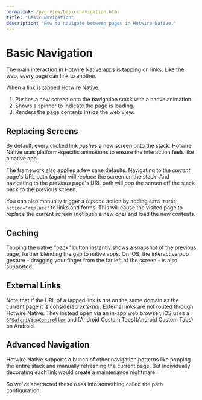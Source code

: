 ```yaml
---
permalink: /overview/basic-navigation.html
title: "Basic Navigation"
description: "How to navigate between pages in Hotwire Native."
---
```


# Basic Navigation

The main interaction in Hotwire Native apps is tapping on links. Like the web, every page can link to another.

When a link is tapped Hotwire Native:

1. Pushes a new screen onto the navigation stack with a native animation.
1. Shows a spinner to indicate the page is loading.
1. Renders the page contents inside the web view.

## Replacing Screens

By default, every clicked link _pushes_ a new screen onto the stack. Hotwire Native uses platform-specific animations to ensure the interaction feels like a native app.

The framework also applies a few sane defaults. Navigating to the _current_ page's URL path (again) will _replace_ the screen on the stack. And navigating to the _previous_ page's URL path will _pop_ the screen off the stack back to the previous screen.

You can also manually trigger a _replace_ action by adding `data-turbo-action="replace"` to links and forms. This will cause the visited page to replace the current screen (not push a new one) and load the new contents.

## Caching

Tapping the native "back" button instantly shows a snapshot of the previous page, further blending the gap to native apps. On iOS, the interactive pop gesture - dragging your finger from the far left of the screen - is also supported.

## External Links

Note that if the URL of a tapped link is _not_ on the same domain as the current page it is considered _external_. External links are not routed through Hotwire Native. They instead open via an in-app web browser, iOS uses a [`SFSafariViewController`](https://developer.apple.com/documentation/safariservices/sfsafariviewcontroller) and [Android Custom Tabs](Android Custom Tabs) on Android.

## Advanced Navigation

Hotwire Native supports a bunch of other navigation patterns like popping the entire stack and manually refreshing the current page. But individually decorating each link would create a maintenance nightmare.

So we've abstracted these _rules_ into something called the path configuration.
